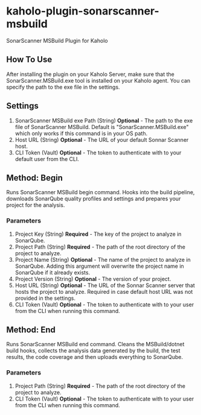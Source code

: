 # kaholo-plugin-sonarscanner-msbuild
SonarScanner MSBuild Plugin for Kaholo

## How To Use
After installing the plugin on your Kaholo Server, make sure that the SonarScanner.MSBuild.exe tool is installed on your Kaholo agent. You can specify the path to the exe file in the settings.

## Settings
1. SonarScanner MSBuild exe Path (String) **Optional** - The path to the exe file of SonarScanner MSBuild. Default is "SonarScanner.MSBuild.exe" which only works if this command is in your OS path.
2. Host URL (String) **Optional** - The URL of your default Sonnar Scanner host.
3. CLI Token (Vault) **Optional** - The token to authenticate with to your default user from the CLI.

## Method: Begin
Runs SonarScanner MSBuild begin command. Hooks into the build pipeline, downloads SonarQube quality profiles and settings and prepares your project for the analysis.

### Parameters
1. Project Key (String) **Required** -  The key of the project to analyze in SonarQube.
2. Project Path (String) **Required** -  The path of the root directory of the project to analyze.
3. Project Name (String) **Optional** -  The name of the project to analyze in SonarQube. Adding this argument will overwrite the project name in SonarQube if it already exists.
4. Project Version (String) **Optional** -  The version of your project.
5. Host URL (String) **Optional** - The URL of the Sonnar Scanner server that hosts the project to analyze. Required in case default host URL was not provided in the settings.
6. CLI Token (Vault) **Optional** - The token to authenticate with to your user from the CLI when running this command.

## Method: End
Runs SonarScanner MSBuild end command. Cleans the MSBuild/dotnet build hooks, collects the analysis data generated by the build, the test results, the code coverage and then uploads everything to SonarQube.

### Parameters
1. Project Path (String) **Required** -  The path of the root directory of the project to analyze.
2. CLI Token (Vault) **Optional** - The token to authenticate with to your user from the CLI when running this command.